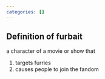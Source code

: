 ```yaml
---
categories: []
---
```


## Definition of furbait

a character of a movie or show that

1. targets furries
2. causes people to join the fandom
